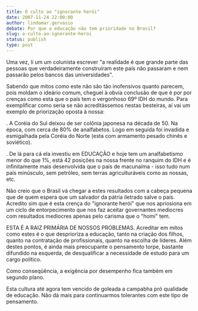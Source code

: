 ```yaml
---
title: O culto ao "ignorante herói"
date: 2007-11-24 22:00:00
author: lindomar.gervasio
debate: Por que a educação não tem prioridade no Brasil?
slug: o-culto-ao-ignorante-heroi
status: publish 
type: post
---
```


Uma vez, li um um colunista escrever "a realidade é que grande parte das pessoas que verdadeiramente construíram este país não passaram e nem passarão pelos bancos das universidades".  

  

Sabendo que mitos como este não são tão inofensivos quanto parecem, pois moldam o ideário comum, cheguei à obvia conclusão de que é por por crenças como esta que o país tem o vergonhoso 69º IDH do mundo. Para exemplificar como seria se não acreditássemos nestas besteiras, aí vai um exemplo de priorização oposta à nossa:  

  

. A Coréia do Sul deixou de ser colônia japonesa na década de 50. Na época, com cerca de 80% de analfabetos. Logo em seguida foi invadida e esmigalhada pela Coréia do Norte (esta com armamento pesado chinês e soviético).  

. De lá para cá ela investiu em EDUCAÇÃO e hoje tem um analfabetismo menor do que 1%, está 42 posições na nossa frente no ranquim do IDH e é infinitamente mais desenvolvida que o país de macunaíma - isso tudo num país minúsculo, sem petróleo, sem terras agriculturáveis como as nossas, etc.  

  

Não creio que o Brasil vá chegar a estes resultados com a cabeça pequena que de quem espera que um salvador da pátria iletrado salve o país. Acredito sim que é esta crença do "ignorante herói" que nos apriosiona em um ciclo de entorpecimento que nos faz aceitar governantes mediocres com resultados mediocres apenas pelo carisma que o "homi" tem.  

  

ESTA É A RAIZ PRIMÁRIA DE NOSSOS PROBLEMAS. Acreditar em mitos como estes é o que desprioriza a educação, tanto na criação dos filhos, quanto na contratação de profissionais, quanto na escolha de líderes. Além destes pontos, é ainda mais preocupante o pensamento torpe, bastante difundido na esquerda, de desqualificar a necessidade de estudo para um cargo político.  

  

Como conseqüência, a exigência por desempenho fica também em segundo plano.  

  

Esta cultura até agora tem vencido de goleada a campabha pró qualidade de educação. Não dá mais para continuarmos tolerantes com este tipo de pensamento.

